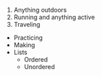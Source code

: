 1. Anything outdoors
2. Running and anything active
3. Traveling

* Practicing
* Making
* Lists
  * Ordered
  * Unordered
